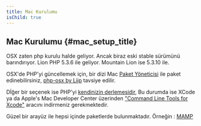 ```yaml
---
title: Mac Kurulumu
isChild: true
---
```


## Mac Kurulumu  {#mac_setup_title}

OSX zaten php kurulu halde geliyor. Ancak biraz eski stable sürümünü barındırıyor. Lion PHP 5.3.6 ile geliyor. Mountain Lion ise 5.3.10 ile.

OSX'de PHP'yi güncellemek için, bir dizi Mac [Paket Yöneticisi][mac-package-managers] ile paket edinebilirsiniz, [php-osx by Liip][php-osx-downloads] tavsiye edilir. 

Dİğer bir seçenek ise PHP'yi [kendinizin derlemesidir][mac-compile], Bu durumda ise XCode ya da Apple's Mac Developer Center üzerinden ["Command Line Tools for Xcode"][apple-developer] aracını indirmeniz gerekmektedir.

Güzel bir arayüz ile hepsi içinde paketlerde bulunmaktadır. Örneğin : [MAMP][mamp-downloads]

[mac-package-managers]: http://www.php.net/manual/tr/install.macosx.packages.php
[mac-compile]: http://www.php.net/manual/tr/install.macosx.compile.php
[xcode-gcc-substitution]: https://github.com/kennethreitz/osx-gcc-installer
[apple-developer]: https://developer.apple.com/downloads
[mamp-downloads]: http://www.mamp.info/en/downloads/index.html
[php-osx-downloads]: http://php-osx.liip.ch/
